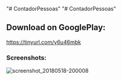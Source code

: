 "# ContadorPessoas" 
"# ContadorPessoas" 

## Download on GooglePlay:
https://tinyurl.com/y6u46mbk

### Screenshots:

![screenshot_20180518-200008](https://user-images.githubusercontent.com/37710776/40273031-14efa856-5b8f-11e8-86f3-072b52f93064.png)
